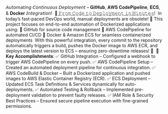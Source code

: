 𝘈𝘶𝘵𝘰𝘮𝘢𝘵𝘪𝘯𝘨 𝘊𝘰𝘯𝘵𝘪𝘯𝘶𝘰𝘶𝘴 𝘋𝘦𝘱𝘭𝘰𝘺𝘮𝘦𝘯𝘵 – 𝐆𝐢𝐭𝐇𝐮𝐛, 𝐀𝐖𝐒 𝐂𝐨𝐝𝐞𝐏𝐢𝐩𝐞𝐥𝐢𝐧𝐞, 𝐄𝐂𝐒, & 𝐃𝐨𝐜𝐤𝐞𝐫 𝘐𝘯𝘵𝘦𝘨𝘳𝘢𝘵𝘪𝘰𝘯!⁣
⁣
🔄 ̲𝙵̲̲𝚛̲̲𝚘̲̲𝚖̲ ̲𝙲̲̲𝚘̲̲𝚍̲̲𝚎̲ ̲𝚝̲̲𝚘̲ ̲𝙳̲̲𝚎̲̲𝚙̲̲𝚕̲̲𝚘̲̲𝚢̲̲𝚖̲̲𝚎̲̲𝚗̲̲𝚝̲ ̲𝚒̲̲𝚗̲ ̲𝙼̲̲𝚒̲̲𝚗̲̲𝚞̲̲𝚝̲̲𝚎̲̲𝚜̲!⁣
⁣
In today’s fast-paced DevOps world, manual deployments are obsolete! 🚀 This project focuses on end-to-end automation of Dockerized applications using:⁣
🔹 GitHub for source code management⁣
🔹 AWS CodePipeline for automated CI/CD⁣
🔹 Docker & Amazon ECS for seamless containerized deployments⁣
⁣
With this powerful integration, every commit to the repository automatically triggers a build, pushes the Docker image to AWS ECR, and deploys the latest version to ECS – ensuring zero-downtime releases! 🚀⁣
⁣
🔹 𝐊𝐞𝐲 𝐀𝐜𝐜𝐨𝐦𝐩𝐥𝐢𝐬𝐡𝐦𝐞𝐧𝐭𝐬:⁣
✅ GitHub Integration – Configured a webhook to trigger AWS CodePipeline on every push.⁣
✅ AWS CodePipeline Setup – Created an automated deployment pipeline for continuous integration.⁣
✅ AWS CodeBuild & Docker – Built a Dockerized application and pushed images to AWS Elastic Container Registry (ECR).⁣
✅ ECS Deployment – Updated ECS Task Definitions & Services dynamically for auto-deployments.⁣
✅ Automated Testing & Rollback – Implemented pre-deployment validation to prevent faulty releases.⁣
✅ IAM Role & Security Best Practices – Ensured secure pipeline execution with fine-grained permissions.⁣
